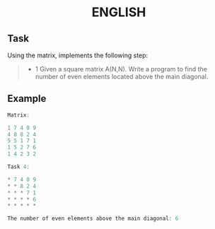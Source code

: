 # <p align=center>**ENGLISH**</p>

## Task

Using the matrix, implements the following step:

> - 1 Given a square matrix A(N,N). Write a program to find the number of even elements located above the main diagonal.

## Example

```cpp
Matrix:

1 7 4 0 9
4 8 8 2 4
5 5 1 7 1
1 5 2 7 6
1 4 2 3 2

Task 4:

* 7 4 0 9
* * 8 2 4
* * * 7 1
* * * * 6
* * * * *

The number of even elements above the main diagonal: 6
```
